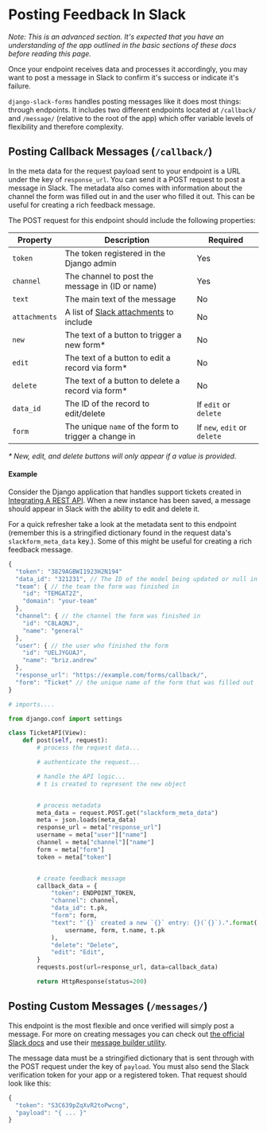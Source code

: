 # Posting Feedback In Slack

*Note: This is an advanced section. It's expected that you have an understanding of the app outlined in the basic sections of these docs before reading this page.*

Once your endpoint receives data and processes it accordingly, you may want to post a message in Slack to confirm it's success or indicate it's failure.

`django-slack-forms` handles posting messages like it does most things: through endpoints. It includes two different endpoints located at `/callback/` and `/message/` (relative to the root of the app) which offer variable levels of flexibility and therefore complexity.

## Posting Callback Messages (`/callback/`)
In the meta data for the request payload sent to your endpoint is a URL under the key of `response_url`. You can send it a POST request to post a message in Slack. The metadata also comes with information about the channel the form was filled out in and the user who filled it out. This can be useful for creating a rich feedback message.

The POST request for this endpoint should include the following properties:

| Property      | Description                                          | Required                     |
| ------------- | ---------------------------------------------------- | ---------------------------- |
| `token`       | The token registered in the Django admin             | Yes                          |
| `channel`     | The channel to post the message in (ID or name)      | Yes                          |
| `text`        | The main text of the message                         | No                           |
| `attachments` | A list of [Slack attachments](https://api.slack.com/docs/message-attachments) to include                        | No                           |
| `new`         | The text of a button to trigger a new form*          | No                           |
| `edit`        | The text of a button to edit a record via form*      | No                           |
| `delete`      | The text of a button to delete a record via form*    | No                           |
| `data_id`     | The ID of the record to edit/delete                  | If `edit` or `delete`        |
| `form`        | The unique `name` of the form to trigger a change in | If `new`, `edit` or `delete` |

<em>* New, edit, and delete buttons will only appear if a value is provided.</em>

#### Example

Consider the Django application that handles support tickets created in [Integrating A REST API](Integrating-An-API.md). When a new instance has been saved, a message should appear in Slack with the ability to edit and delete it.

For a quick refresher take a look at the metadata sent to this endpoint (remember this is a stringified dictionary found in the request data's `slackform_meta_data` key.). Some of this might be useful for creating a rich feedback message.

```javascript
{
  "token": "3829AGBWI1923H2N194"
  "data_id": "321231", // The ID of the model being updated or null in POST requests
  "team": { // the team the form was finished in
    "id": "TEMGAT2Z",
    "domain": "your-team"
  },
  "channel": { // the channel the form was finished in
    "id": "C8LAQNJ",
    "name": "general"
  },
  "user": { // the user who finished the form
    "id": "UELJYGUAJ",
    "name": "briz.andrew"
  },
  "response_url": "https://example.com/forms/callback/",
  "form": "Ticket" // the unique name of the form that was filled out
}
```


```python
# imports....

from django.conf import settings

class TicketAPI(View):
    def post(self, request):
        # process the request data...

        # authenticate the request...

        # handle the API logic...
        # t is created to represent the new object


        # process metadata
        meta_data = request.POST.get("slackform_meta_data")
        meta = json.loads(meta_data)
        response_url = meta["response_url"]
        username = meta["user"]["name"]
        channel = meta["channel"]["name"]
        form = meta["form"]
        token = meta["token"]


        # create feedback message
        callback_data = {
            "token": ENDPOINT_TOKEN,
            "channel": channel,
            "data_id": t.pk,
            "form": form,
            "text": "`{}` created a new `{}` entry: {}(`{}`).".format(  # brizandrew created a new Ticket entry: Bug Report(3)
                username, form, t.name, t.pk
            ),
            "delete": "Delete",
            "edit": "Edit",
        }
        requests.post(url=response_url, data=callback_data)

        return HttpResponse(status=200)
```

## Posting Custom Messages (`/messages/`)

This endpoint is the most flexible and once verified will simply post a message. For more on creating messages you can check out [the official Slack docs](https://api.slack.com/docs/messages) and use their [message builder utility](https://api.slack.com/docs/messages/builder).

The message data must be a stringified dictionary that is sent through with the POST request under the key of `payload`. You must also send the Slack verification token for your app or a registered token. That request should look like this:

```javascript
{
  "token": "S3C639pZqXvR2toPwcng",
  "payload": "{ ... }"
}
```

